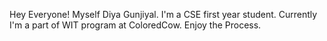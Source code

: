 Hey Everyone! Myself Diya Gunjiyal. I'm a CSE first year student. Currently I'm a part of WIT program at ColoredCow. Enjoy the Process.